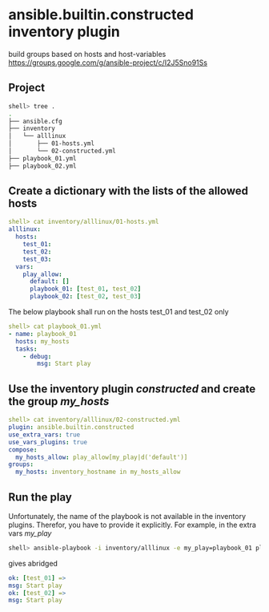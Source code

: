ansible.builtin.constructed inventory plugin
============================================

build groups based on hosts and host-variables
https://groups.google.com/g/ansible-project/c/I2J5Sno91Ss

Project
-------

```bash
shell> tree .
.
├── ansible.cfg
├── inventory
│   └── alllinux
│       ├── 01-hosts.yml
│       └── 02-constructed.yml
├── playbook_01.yml
├── playbook_02.yml
```

Create a dictionary with the lists of the allowed hosts
-------------------------------------------------------

```yaml
shell> cat inventory/alllinux/01-hosts.yml 
alllinux:
  hosts:
    test_01:
    test_02:
    test_03:
  vars:
    play_allow:
      default: []
      playbook_01: [test_01, test_02]
      playbook_02: [test_02, test_03]
```

The below playbook shall run on the hosts test_01 and test_02 only

```yaml
shell> cat playbook_01.yml
- name: playbook_01
  hosts: my_hosts
  tasks:
    - debug:
        msg: Start play
```

Use the inventory plugin *constructed* and create the group *my_hosts*
----------------------------------------------------------------------

```yaml
shell> cat inventory/alllinux/02-constructed.yml 
plugin: ansible.builtin.constructed
use_extra_vars: true
use_vars_plugins: true
compose:
  my_hosts_allow: play_allow[my_play|d('default')]
groups:
  my_hosts: inventory_hostname in my_hosts_allow
```

Run the play
------------

Unfortunately, the name of the playbook is not available
in the inventory plugins. Therefor, you have to provide
it explicitly. For example, in the extra vars *my_play*

```bash
shell> ansible-playbook -i inventory/alllinux -e my_play=playbook_01 playbook_01.yml
```

gives abridged

```yaml
ok: [test_01] =>
msg: Start play
ok: [test_02] =>
msg: Start play
```
